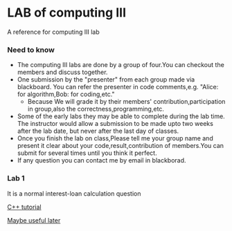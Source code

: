 # LAB of computing III
A reference for computing III lab

### Need to know 

* The computing III labs are done by a group of four.You can checkout the members and discuss together.
* One submission by the "presenter" from each group made via blackboard. You can refer the  presenter in code comments,e.g. "Alice: for algorithm,Bob: for coding,etc."
    * Because We  will grade it by their members' contribution,participation in group,also the correctness,programming,etc.
* Some of the early labs they may be able to complete during the lab time. The instructor would allow a submission to be made upto two weeks after the lab date, but
never after the last day of classes.
* Once you finish the lab on class,Please tell me your group name and present it clear about your code,result,contribution of members.You can submit for several times until you think it perfect.
* If any question you can contact me by email in blackborad.



### Lab 1 
It is a normal interest-loan calculation question

[C++ tutorial](https://www.w3schools.com/cpp/default.asp)

[Maybe useful later](https://github.com/movery/Computing-III)
